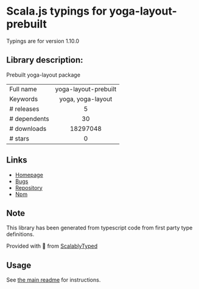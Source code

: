 
# Scala.js typings for yoga-layout-prebuilt

Typings are for version 1.10.0

## Library description:
Prebuilt yoga-layout package

|                    |                 |
| ------------------ | :-------------: |
| Full name          | yoga-layout-prebuilt |
| Keywords           | yoga, yoga-layout |
| # releases         | 5 |
| # dependents       | 30 |
| # downloads        | 18297048 |
| # stars            | 0 |

## Links
- [Homepage](https://github.com/vadimdemedes/yoga-layout-prebuilt#readme)
- [Bugs](https://github.com/vadimdemedes/yoga-layout-prebuilt/issues)
- [Repository](https://github.com/vadimdemedes/yoga-layout-prebuilt)
- [Npm](https://www.npmjs.com/package/yoga-layout-prebuilt)
    


## Note
This library has been generated from typescript code from first party type definitions.

Provided with :purple_heart: from [ScalablyTyped](https://github.com/oyvindberg/ScalablyTyped)

## Usage
See [the main readme](../../readme.md) for instructions.


